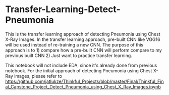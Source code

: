 # Transfer-Learning-Detect-Pneumonia

This is the transfer learning approach of detecting Pneumonia using Chest X-Ray Images. In the transfer learning approach, pre-built CNN like VGG16 will be used instead of re-training a new CNN. The purpose of this approach is to 1) compare how a pre-built CNN will perform compare to my previous built CNN 2) Just want to practice transfer learning.

This notebook will not include EDA, since it's already done from previous notebook. For the initial approach of detecting Pneumonia using Chest X-Ray images, please refer to https://github.com/jatlukze/Thinkful_Projects/blob/master/Final/Thinkful_Final_Capstone_Project_Detect_Pneumonia_using_Chest_X_Ray_Images.ipynb
